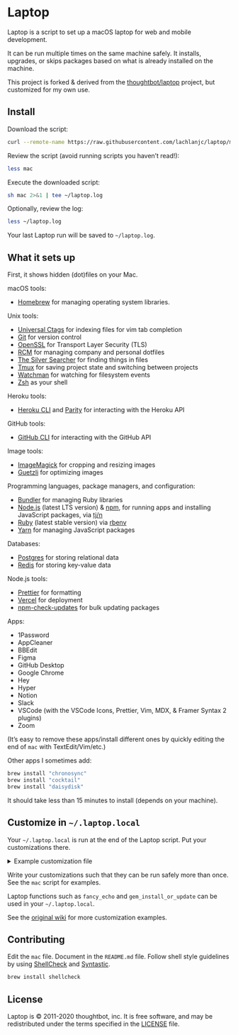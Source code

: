 # Laptop

Laptop is a script to set up a macOS laptop for web and mobile development.

It can be run multiple times on the same machine safely.
It installs, upgrades, or skips packages
based on what is already installed on the machine.

This project is forked & derived from the [thoughtbot/laptop](https://github.com/thoughtbot/laptop) project, but customized for my own use.

## Install

Download the script:

```sh
curl --remote-name https://raw.githubusercontent.com/lachlanjc/laptop/main/mac
```

Review the script (avoid running scripts you haven’t read!):

```sh
less mac
```

Execute the downloaded script:

```sh
sh mac 2>&1 | tee ~/laptop.log
```

Optionally, review the log:

```sh
less ~/laptop.log
```

Your last Laptop run will be saved to `~/laptop.log`.

## What it sets up

First, it shows hidden (dot)files on your Mac.

macOS tools:

- [Homebrew] for managing operating system libraries.

[homebrew]: http://brew.sh/

Unix tools:

- [Universal Ctags] for indexing files for vim tab completion
- [Git] for version control
- [OpenSSL] for Transport Layer Security (TLS)
- [RCM] for managing company and personal dotfiles
- [The Silver Searcher] for finding things in files
- [Tmux] for saving project state and switching between projects
- [Watchman] for watching for filesystem events
- [Zsh] as your shell

[universal ctags]: https://ctags.io/
[git]: https://git-scm.com/
[openssl]: https://www.openssl.org/
[rcm]: https://github.com/thoughtbot/rcm
[the silver searcher]: https://github.com/ggreer/the_silver_searcher
[tmux]: http://tmux.github.io/
[watchman]: https://facebook.github.io/watchman/
[zsh]: http://www.zsh.org/

Heroku tools:

- [Heroku CLI] and [Parity] for interacting with the Heroku API

[heroku cli]: https://devcenter.heroku.com/articles/heroku-cli
[parity]: https://github.com/thoughtbot/parity

GitHub tools:

- [GitHub CLI] for interacting with the GitHub API

[github cli]: https://cli.github.com/

Image tools:

- [ImageMagick] for cropping and resizing images
- [Guetzli] for optimizing images

Programming languages, package managers, and configuration:

- [Bundler] for managing Ruby libraries
- [Node.js] (latest LTS version) & [npm], for running apps and installing JavaScript packages, via [tj/n]
- [Ruby] (latest stable version) via [rbenv]
- [Yarn] for managing JavaScript packages

[bundler]: http://bundler.io/
[imagemagick]: http://www.imagemagick.org/
[guetzli]: https://github.com/google/guetzli
[node.js]: http://nodejs.org/
[npm]: https://www.npmjs.org/
[tj/n]: https://github.com/tj/n
[ruby]: https://www.ruby-lang.org/en/
[rbenv]: https://rbenv.org
[yarn]: https://yarnpkg.com/en/

Databases:

- [Postgres] for storing relational data
- [Redis] for storing key-value data

[postgres]: http://www.postgresql.org/
[redis]: http://redis.io/

Node.js tools:

- [Prettier](https://prettier.io) for formatting
- [Vercel](https://vercel.com) for deployment
- [npm-check-updates](https://www.npmjs.com/package/npm-check-updates) for bulk updating packages

Apps:

- 1Password
- AppCleaner
- BBEdit
- Figma
- GitHub Desktop
- Google Chrome
- Hey
- Hyper
- Notion
- Slack
- VSCode (with the VSCode Icons, Prettier, Vim, MDX, & Framer Syntax 2 plugins)
- Zoom

(It’s easy to remove these apps/install different ones by quickly editing the end of `mac` with TextEdit/Vim/etc.)

Other apps I sometimes add:

```sh
brew install "chronosync"
brew install "cocktail"
brew install "daisydisk"
```

It should take less than 15 minutes to install (depends on your machine).

## Customize in `~/.laptop.local`

Your `~/.laptop.local` is run at the end of the Laptop script.
Put your customizations there.

<details>
  <summary>Example customization file</summary>

```sh
#!/bin/sh

brew bundle --file=- <<EOF
brew "Caskroom/cask/dockertoolbox"
brew "go"
brew "ngrok"
brew "watch"
EOF

default_docker_machine() {
  docker-machine ls | grep -Fq "default"
}

if ! default_docker_machine; then
  docker-machine create --driver virtualbox default
fi

default_docker_machine_running() {
  default_docker_machine | grep -Fq "Running"
}

if ! default_docker_machine_running; then
  docker-machine start default
fi

fancy_echo "Cleaning up old Homebrew formulae ..."
brew cleanup
brew cask cleanup

if [ -r "$HOME/.rcrc" ]; then
  fancy_echo "Updating dotfiles ..."
  rcup
fi
```

</details>

Write your customizations such that they can be run safely more than once.
See the `mac` script for examples.

Laptop functions such as `fancy_echo` and
`gem_install_or_update`
can be used in your `~/.laptop.local`.

See the [original wiki](https://github.com/thoughtbot/laptop/wiki)
for more customization examples.

## Contributing

Edit the `mac` file.
Document in the `README.md` file.
Follow shell style guidelines by using [ShellCheck] and [Syntastic].

```sh
brew install shellcheck
```

[shellcheck]: http://www.shellcheck.net/about.html
[syntastic]: https://github.com/scrooloose/syntastic

## License

Laptop is © 2011-2020 thoughtbot, inc.
It is free software,
and may be redistributed under the terms specified in the [LICENSE] file.

[license]: LICENSE
